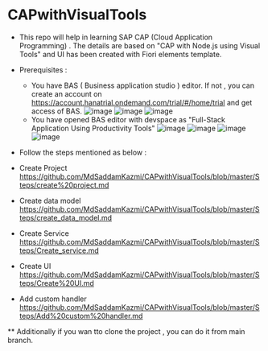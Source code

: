 # CAPwithVisualTools


* This repo will help in learning SAP CAP (Cloud Application Programming) . The details are based on "CAP with Node.js using Visual Tools" and UI has been created with Fiori elements template.

* Prerequisites :
  * You have BAS ( Business application studio ) editor. If not , you can create an account on https://account.hanatrial.ondemand.com/trial/#/home/trial and get access of BAS.
    ![image](https://github.com/MdSaddamKazmi/CAP/assets/54942497/1c003c09-4093-4ad0-93ed-c2a95c7ccffb)
    ![image](https://github.com/MdSaddamKazmi/CAP/assets/54942497/8bec9a26-dc69-4648-b8fd-1bd2e198cc42)
    ![image](https://github.com/MdSaddamKazmi/CAP/assets/54942497/09958524-cb6a-4040-9c51-be69e4c64468)
  * You have opened BAS editor with devspace as "Full-Stack Application Using Productivity Tools"
    ![image](https://github.com/MdSaddamKazmi/CAP/assets/54942497/8833890c-c6ac-428e-b376-01dbb62e8f3e)
    ![image](https://github.com/MdSaddamKazmi/CAPwithVisualTools/assets/54942497/a90f0c64-2d6a-49bb-aadf-1b975f358cb8)
    ![image](https://github.com/MdSaddamKazmi/CAPwithVisualTools/assets/54942497/c03f40b1-dbf7-4b01-aba7-c62fb978e6a3)
    ![image](https://github.com/MdSaddamKazmi/CAPwithVisualTools/assets/54942497/71d8bbec-23e2-4511-80e0-05e61591536d)

 * Follow the steps mentioned as below :
  * Create Project
     https://github.com/MdSaddamKazmi/CAPwithVisualTools/blob/master/Steps/create%20project.md
  * Create data model
     https://github.com/MdSaddamKazmi/CAPwithVisualTools/blob/master/Steps/create_data_model.md
  * Create Service
     https://github.com/MdSaddamKazmi/CAPwithVisualTools/blob/master/Steps/Create_service.md
  * Create UI
     https://github.com/MdSaddamKazmi/CAPwithVisualTools/blob/master/Steps/Create%20UI.md
  * Add custom handler
     https://github.com/MdSaddamKazmi/CAPwithVisualTools/blob/master/Steps/Add%20custom%20handler.md


** Additionally if you wan tto clone the project , you can do it from main branch.
   




